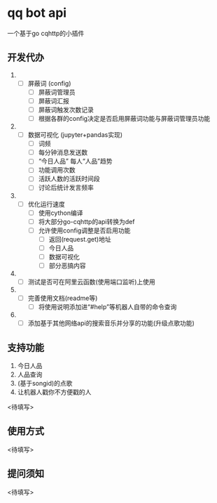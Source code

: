 # qq bot api
一个基于go cqhttp的小插件
 
## 开发代办
1. - [ ] 屏蔽词 (config)
      - [ ] 屏蔽词管理员
      - [ ] 屏蔽词汇报
      - [ ] 屏蔽词触发次数记录
      - [ ] 根据各群的config决定是否启用屏蔽词功能与屏蔽词管理员功能
2. - [ ] 数据可视化 (jupyter+pandas实现)
      - [ ] 词频
      - [ ] 每分钟消息发送数
      - [ ] “今日人品” 每人“人品”趋势
      - [ ] 功能调用次数
      - [ ] 活跃人数的活跃时间段
      - [ ] 讨论后统计发言频率
3. - [ ] 优化运行速度
      - [ ] 使用cython编译
      - [ ] 将大部分go-cqhttp的api转换为def
      - [ ] 允许使用config调整是否启用功能
         - [ ] 返回(request.get)地址
         - [ ] 今日人品
         - [ ] 数据可视化
         - [ ] 部分恶搞内容
4. - [ ] 测试是否可在阿里云函数(使用端口监听)上使用
5. - [ ] 完善使用文档(readme等)
      - [ ] 将使用说明添加进“#help”等机器人自带的命令查询
6. - [ ] 添加基于其他网络api的搜索音乐并分享的功能(升级点歌功能)

## 支持功能
1. 今日人品
2. 人品查询
3. (基于songid)的点歌
4. 让机器人戳你不方便戳的人

<待填写>

## 使用方式

<待填写>

## 提问须知

<待填写>